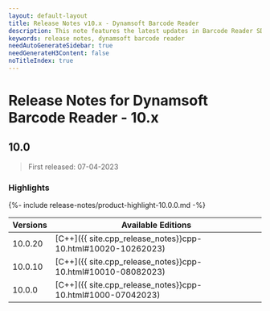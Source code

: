 ```yaml
---
layout: default-layout
title: Release Notes v10.x - Dynamsoft Barcode Reader
description: This note features the latest updates in Barcode Reader SDK version 10.x. New features were added along with various APIs deprecated, removed, and removed.
keywords: release notes, dynamsoft barcode reader
needAutoGenerateSidebar: true
needGenerateH3Content: false
noTitleIndex: true
---
```


# Release Notes for Dynamsoft Barcode Reader - 10.x

## 10.0

> First released: 07-04-2023

### Highlights

{%- include release-notes/product-highlight-10.0.0.md -%}

| Versions | Available Editions |
| -------- | ------------------ |
| 10.0.20 | [C++]({{ site.cpp_release_notes}}cpp-10.html#10020-10262023) |
| 10.0.10 | [C++]({{ site.cpp_release_notes}}cpp-10.html#10010-08082023) |
| 10.0.0 | [C++]({{ site.cpp_release_notes}}cpp-10.html#1000-07042023) |
